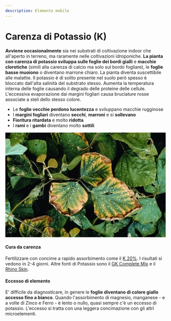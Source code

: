 ```yaml
---
description: Elemento mobile
---
```


# Carenza di Potassio \(K\)

**Avviene occasionalmente** sia nei substrati di coltivazione indoor che all'aperto in terreno, ma raramente nelle coltivazioni idroponiche. **La pianta con carenza di potassio sviluppa sulle foglie dei bordi gialli** e **macchie clorotiche** \(simili alla carenza di calcio ma solo sul bordo fogliare\), le **foglie basse muoiono** o diventano marrone chiaro. La pianta diventa suscettibile alle malattie. Il potassio è di solito presente nel suolo però spesso è bloccato dall'alta salinità del substrato stesso. Aumenta la temperatura interna delle foglie causando il degrado delle proteine delle cellule. L'eccessiva evaporazione dai margini fogliari causa bruciature rosse associate a steli dello stesso colore.

* Le **foglie vecchie perdono lucentezza** e sviluppano macchie rugginose
* I **margini fogliari** diventano **secchi**, **marroni** e si **sollevano**
* **Fioritura ritardata** e molto **ridotta**
* I **rami** e i **gambi** diventano molto **sottili**

![](../.gitbook/assets/carenza-di-potassio.jpg)

#### Cura da carenza

Fertilizzare con concime a rapido assorbimento come il [K 20%](https://www.idroponica.it/bionova-p-20-con-fosforo~25822.html). I risultati si vedono in 2-4 giorni. Altre fonti di Potassio sono il [GK Complete Mix](https://www.idroponica.it/gk-organics-complete-organics~26077.html) e il [Rhino Skin](https://www.idroponica.it/advanced-nutrients-rhino-skin~25667.html).

#### Eccesso di elemento

E' difficile da diagnosticare, in genere le **foglie diventano di colore giallo accesso fino a bianco**. Quando l'assorbimento di magnesio, manganese - e a volte di Zinco e Ferro - è lento o nullo, quasi sempre c'è un eccesso di potassio. L'eccesso si tratta con una leggera concimazione con gli altri microelementi.

